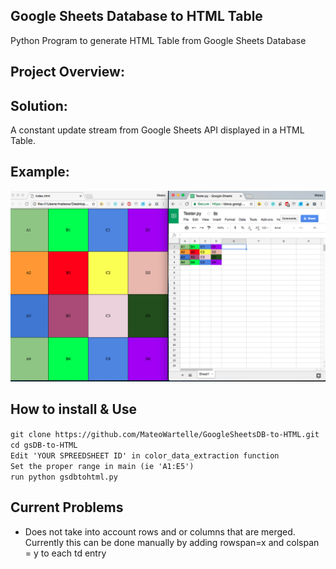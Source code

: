## Google Sheets Database to HTML Table
Python Program to generate HTML Table from Google Sheets Database

## Project Overview:

## Solution:
A constant update stream from Google Sheets API displayed in a HTML Table. 

## Example:
![Screenshot](Example.png)

##  How to install & Use<br>
`git clone https://github.com/MateoWartelle/GoogleSheetsDB-to-HTML.git`<br>
`cd gsDB-to-HTML`<br>
`Edit 'YOUR SPREEDSHEET ID' in color_data_extraction function`<br>
`Set the proper range in main (ie 'A1:E5')`<br>
`run python gsdbtohtml.py`

## Current Problems
- Does not take into account rows and or columns that are merged. 
Currently this can be done manually by adding rowspan=x and colspan = y to each td entry

